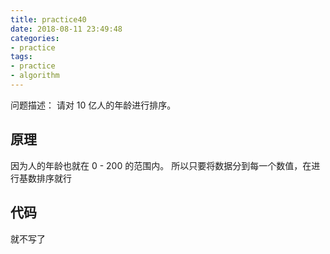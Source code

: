 ```yaml
---
title: practice40
date: 2018-08-11 23:49:48
categories:
- practice
tags:
- practice
- algorithm
---
```

问题描述：
请对 10 亿人的年龄进行排序。
<!-- more -->
## 原理
因为人的年龄也就在 0 - 200 的范围内。
所以只要将数据分到每一个数值，在进行基数排序就行
## 代码
就不写了